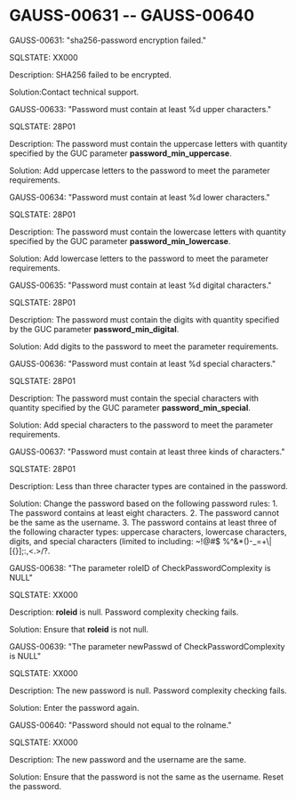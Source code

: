 # GAUSS-00631 -- GAUSS-00640<a name="EN-US_TOPIC_0302073340"></a>

GAUSS-00631: "sha256-password encryption failed."

SQLSTATE: XX000

Description: SHA256 failed to be encrypted.

Solution:Contact technical support.

GAUSS-00633: "Password must contain at least %d upper characters."

SQLSTATE: 28P01

Description: The password must contain the uppercase letters with quantity specified by the GUC parameter  **password\_min\_uppercase**.

Solution: Add uppercase letters to the password to meet the parameter requirements.

GAUSS-00634: "Password must contain at least %d lower characters."

SQLSTATE: 28P01

Description: The password must contain the lowercase letters with quantity specified by the GUC parameter  **password\_min\_lowercase**.

Solution: Add lowercase letters to the password to meet the parameter requirements.

GAUSS-00635: "Password must contain at least %d digital characters."

SQLSTATE: 28P01

Description: The password must contain the digits with quantity specified by the GUC parameter  **password\_min\_digital**.

Solution: Add digits to the password to meet the parameter requirements.

GAUSS-00636: "Password must contain at least %d special characters."

SQLSTATE: 28P01

Description: The password must contain the special characters with quantity specified by the GUC parameter  **password\_min\_special**.

Solution: Add special characters to the password to meet the parameter requirements.

GAUSS-00637: "Password must contain at least three kinds of characters."

SQLSTATE: 28P01

Description: Less than three character types are contained in the password.

Solution: Change the password based on the following password rules: 1. The password contains at least eight characters. 2. The password cannot be the same as the username. 3. The password contains at least three of the following character types: uppercase characters, lowercase characters, digits, and special characters \(limited to including: \~!@\#$ %^&\*\(\)-\_=+\\|\[\{\}\];:,<.\>/?.

GAUSS-00638: "The parameter roleID of CheckPasswordComplexity is NULL"

SQLSTATE: XX000

Description:  **roleid**  is null. Password complexity checking fails.

Solution: Ensure that  **roleid**  is not null.

GAUSS-00639: "The parameter newPasswd of CheckPasswordComplexity is NULL"

SQLSTATE: XX000

Description: The new password is null. Password complexity checking fails.

Solution: Enter the password again.

GAUSS-00640: "Password should not equal to the rolname."

SQLSTATE: XX000

Description: The new password and the username are the same.

Solution: Ensure that the password is not the same as the username. Reset the password.

